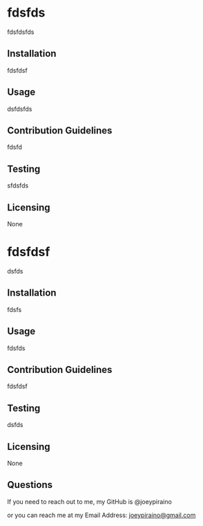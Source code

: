 # fdsfds
fdsfdsfds
## Installation
fdsfdsf
## Usage
dsfdsfds
## Contribution Guidelines
fdsfd
## Testing
sfdsfds
## Licensing
None
# fdsfdsf
dsfds
## Installation
fdsfs
## Usage
fdsfds
## Contribution Guidelines
fdsfdsf
## Testing
dsfds
## Licensing
None
## Questions
If you need to reach out to me, my GitHub is @joeypiraino

or you can reach me at my Email Address: joeypiraino@gmail.com
